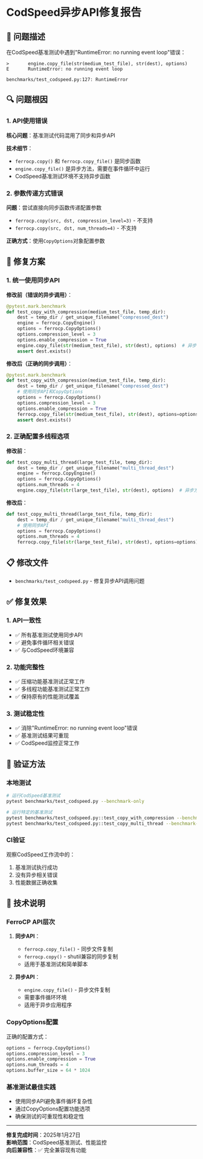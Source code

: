 # CodSpeed异步API修复报告

## 🚨 问题描述

在CodSpeed基准测试中遇到"RuntimeError: no running event loop"错误：

```
>       engine.copy_file(str(medium_test_file), str(dest), options)
E       RuntimeError: no running event loop

benchmarks/test_codspeed.py:127: RuntimeError
```

## 🔍 问题根因

### 1. API使用错误
**核心问题**：基准测试代码混用了同步和异步API

**技术细节**：
- `ferrocp.copy()` 和 `ferrocp.copy_file()` 是同步函数
- `engine.copy_file()` 是异步方法，需要在事件循环中运行
- CodSpeed基准测试环境不支持异步函数

### 2. 参数传递方式错误
**问题**：尝试直接向同步函数传递配置参数
- `ferrocp.copy(src, dst, compression_level=3)` - 不支持
- `ferrocp.copy(src, dst, num_threads=4)` - 不支持

**正确方式**：使用`CopyOptions`对象配置参数

## 🔧 修复方案

### 1. 统一使用同步API

**修改前（错误的异步调用）**：
```python
@pytest.mark.benchmark
def test_copy_with_compression(medium_test_file, temp_dir):
    dest = temp_dir / get_unique_filename("compressed_dest")
    engine = ferrocp.CopyEngine()
    options = ferrocp.CopyOptions()
    options.compression_level = 3
    options.enable_compression = True
    engine.copy_file(str(medium_test_file), str(dest), options)  # 异步方法！
    assert dest.exists()
```

**修改后（正确的同步调用）**：
```python
@pytest.mark.benchmark
def test_copy_with_compression(medium_test_file, temp_dir):
    dest = temp_dir / get_unique_filename("compressed_dest")
    # 使用同步API和CopyOptions
    options = ferrocp.CopyOptions()
    options.compression_level = 3
    options.enable_compression = True
    ferrocp.copy_file(str(medium_test_file), str(dest), options=options)
    assert dest.exists()
```

### 2. 正确配置多线程选项

**修改前**：
```python
def test_copy_multi_thread(large_test_file, temp_dir):
    dest = temp_dir / get_unique_filename("multi_thread_dest")
    engine = ferrocp.CopyEngine()
    options = ferrocp.CopyOptions()
    options.num_threads = 4
    engine.copy_file(str(large_test_file), str(dest), options)  # 异步方法！
```

**修改后**：
```python
def test_copy_multi_thread(large_test_file, temp_dir):
    dest = temp_dir / get_unique_filename("multi_thread_dest")
    # 使用同步API
    options = ferrocp.CopyOptions()
    options.num_threads = 4
    ferrocp.copy_file(str(large_test_file), str(dest), options=options)
```

## 📋 修改文件

- `benchmarks/test_codspeed.py` - 修复异步API调用问题

## ✅ 修复效果

### 1. API一致性
- ✅ 所有基准测试使用同步API
- ✅ 避免事件循环相关错误
- ✅ 与CodSpeed环境兼容

### 2. 功能完整性
- ✅ 压缩功能基准测试正常工作
- ✅ 多线程功能基准测试正常工作
- ✅ 保持原有的性能测试覆盖

### 3. 测试稳定性
- ✅ 消除"RuntimeError: no running event loop"错误
- ✅ 基准测试结果可重现
- ✅ CodSpeed监控正常工作

## 🧪 验证方法

### 本地测试
```bash
# 运行CodSpeed基准测试
pytest benchmarks/test_codspeed.py --benchmark-only

# 运行特定的基准测试
pytest benchmarks/test_codspeed.py::test_copy_with_compression --benchmark-only
pytest benchmarks/test_codspeed.py::test_copy_multi_thread --benchmark-only
```

### CI验证
观察CodSpeed工作流中的：
1. 基准测试执行成功
2. 没有异步相关错误
3. 性能数据正确收集

## 📝 技术说明

### FerroCP API层次

1. **同步API**：
   - `ferrocp.copy_file()` - 同步文件复制
   - `ferrocp.copy()` - shutil兼容的同步复制
   - 适用于基准测试和简单脚本

2. **异步API**：
   - `engine.copy_file()` - 异步文件复制
   - 需要事件循环环境
   - 适用于异步应用程序

### CopyOptions配置

正确的配置方式：
```python
options = ferrocp.CopyOptions()
options.compression_level = 3
options.enable_compression = True
options.num_threads = 4
options.buffer_size = 64 * 1024
```

### 基准测试最佳实践

- 使用同步API避免事件循环复杂性
- 通过CopyOptions配置功能选项
- 确保测试的可重现性和稳定性

---

**修复完成时间**：2025年1月27日  
**影响范围**：CodSpeed基准测试、性能监控  
**向后兼容性**：✅ 完全兼容现有功能
